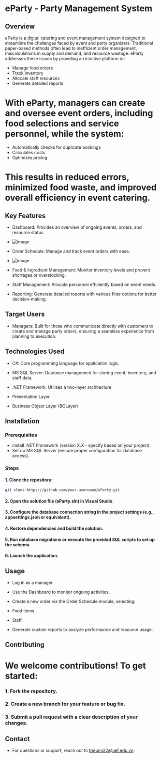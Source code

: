 # eParty - Party Management System

## Overview
eParty is a digital catering and event management system designed to streamline the challenges faced by event and party organizers. Traditional paper-based methods often lead to inefficient order management, miscalculations in supply and demand, and resource wastage. eParty addresses these issues by providing an intuitive platform to:
- Manage food orders
- Track inventory
- Allocate staff resources
- Generate detailed reports
# With eParty, managers can create and oversee event orders, including food selections and service personnel, while the system:
- Automatically checks for duplicate bookings
- Calculates costs
- Optimizes pricing
# This results in reduced errors, minimized food waste, and improved overall efficiency in event catering.

## Key Features
- Dashboard: Provides an overview of ongoing events, orders, and resource status.
- ![image](https://github.com/user-attachments/assets/bcb6cedc-2b18-4c16-a1bf-e3147fdd678f)

- Order Schedule: Manage and track event orders with ease.
- ![image](https://github.com/user-attachments/assets/2c87982c-69a2-4835-afe7-75b097415c70)

- Food & Ingredient Management: Monitor inventory levels and prevent shortages or overstocking.
- Staff Management: Allocate personnel efficiently based on event needs.
- Reporting: Generate detailed reports with various filter options for better decision-making.

## Target Users
- Managers: Built for those who communicate directly with customers to create and manage party orders, ensuring a seamless experience from planning to execution.

## Technologies Used
- C#: Core programming language for application logic.
- MS SQL Server: Database management for storing event, inventory, and staff data.
- .NET Framework: Utilizes a two-layer architecture:

- Presentation Layer
- Business Object Layer (BOLayer)
## Installation
### Prerequisites
- Install .NET Framework (version X.X - specify based on your project).
- Set up MS SQL Server (ensure proper configuration for database access).

### Steps
#### 1. Clone the repository:

```bash
git clone https://github.com/your-username/eParty.git
```
#### 2. Open the solution file (eParty.sln) in Visual Studio.
#### 3. Configure the database connection string in the project settings (e.g., appsettings.json or equivalent).
#### 4. Restore dependencies and build the solution.
#### 5. Run database migrations or execute the provided SQL scripts to set up the schema.
#### 6. Launch the application.

## Usage
- Log in as a manager.
- Use the Dashboard to monitor ongoing activities.
- Create a new order via the Order Schedule module, selecting:

- Food items
- Staff
- Generate custom reports to analyze performance and resource usage.

## Contributing
# We welcome contributions! To get started:
### 1. Fork the repository.
### 2. Create a new branch for your feature or bug fix.
### 3. Submit a pull request with a clear description of your changes.

## Contact
- For questions or support, reach out to trieunn22@uef.edu.vn.
